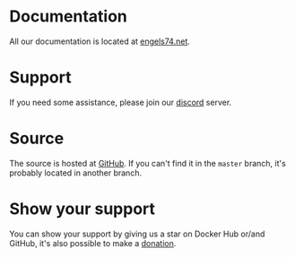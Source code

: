 # Documentation

All our documentation is located at [engels74.net](https://engels74.net/containers/qbittorrent).

# Support

If you need some assistance, please join our [discord](https://hotio.dev/discord) server.

# Source

The source is hosted at [GitHub](https://github.com/engels74/qbittorrent/tree/legacy). If you can't find it in the `master` branch, it's probably located in another branch.

# Show your support

You can show your support by giving us a star on Docker Hub or/and GitHub, it's also possible to make a [donation](https://hotio.dev/donate).

